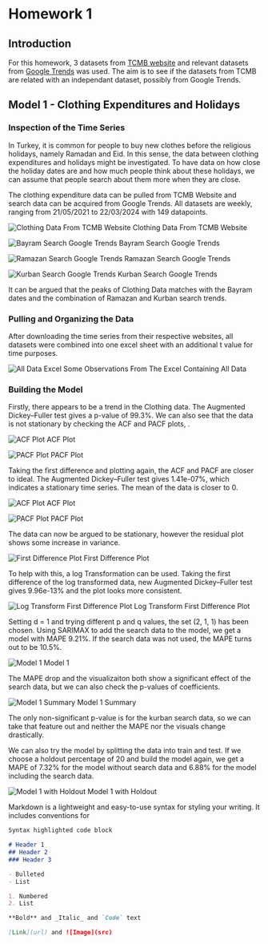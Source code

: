 # Homework 1

## Introduction

For this homework, 3 datasets from [TCMB website](https://evds2.tcmb.gov.tr/) and relevant datasets from [Google Trends](http://trends.google.com/) was used. The aim is to see if the datasets from TCMB are related with an independant dataset, possibly from Google Trends.

## Model 1 - Clothing Expenditures and Holidays

### Inspection of the Time Series

In Turkey, it is common for people to buy new clothes before the religious holidays, namely Ramadan and Eid. In this sense, the data between clothing expenditures and holidays might be investigated. To have data on how close the holiday dates are and how much people think about these holidays, we can assume that people search about them more when they are close.

The clothing expenditure data can be pulled from TCMB Website and search data can be acquired from Google Trends. All datasets are weekly, ranging from 21/05/2021 to 22/03/2024 with 149 datapoints. 

![Clothing Data From TCMB Website](https://raw.githubusercontent.com/BU-IE-360/spring24-EmreCaganKanli/main/homework1/photos/model1/giyim%20data%20plot.jpeg)
Clothing Data From TCMB Website


![Bayram Search Google Trends](https://raw.githubusercontent.com/BU-IE-360/spring24-EmreCaganKanli/main/homework1/photos/model1/bayram%20trend%20plot.png)
Bayram Search Google Trends


![Ramazan Search Google Trends](https://raw.githubusercontent.com/BU-IE-360/spring24-EmreCaganKanli/main/homework1/photos/model1/ramazan%20trend%20plot.png)
Ramazan Search Google Trends


![Kurban Search Google Trends](https://raw.githubusercontent.com/BU-IE-360/spring24-EmreCaganKanli/main/homework1/photos/model1/kurban%20trend%20plot.png)
Kurban Search Google Trends


It can be argued that the peaks of Clothing Data matches with the Bayram dates and the combination of Ramazan and Kurban search trends.

### Pulling and Organizing the Data

After downloading the time series from their respective websites, all datasets were combined into one excel sheet with an additional t value for time purposes.


![All Data Excel](https://raw.githubusercontent.com/BU-IE-360/spring24-EmreCaganKanli/main/homework1/photos/model1/all%20data%20excel.png)
Some Observations From The Excel Containing All Data

### Building the Model

Firstly, there appears to be a trend in the Clothing data. The Augmented Dickey–Fuller test gives a p-value of 99.3%. We can also see that the data is not stationary by checking the ACF and PACF plots, .


![ACF Plot](https://raw.githubusercontent.com/BU-IE-360/spring24-EmreCaganKanli/main/homework1/photos/model1/acf_normal.png)
ACF Plot


![PACF Plot](https://raw.githubusercontent.com/BU-IE-360/spring24-EmreCaganKanli/main/homework1/photos/model1/pacf_normal.png)
PACF Plot


Taking the first difference and plotting again, the ACF and PACF are closer to ideal. The Augmented Dickey–Fuller test gives 1.41e-07%, which indicates a stationary time series. The mean of the data is closer to 0.

![ACF Plot](https://raw.githubusercontent.com/BU-IE-360/spring24-EmreCaganKanli/main/homework1/photos/model1/acf_diff.png)
ACF Plot


![PACF Plot](https://raw.githubusercontent.com/BU-IE-360/spring24-EmreCaganKanli/main/homework1/photos/model1/pacf_diff.png)
PACF Plot


The data can now be argued to be stationary, however the residual plot shows some increase in variance.


![First Difference Plot](https://raw.githubusercontent.com/BU-IE-360/spring24-EmreCaganKanli/main/homework1/photos/model1/y_diff%20plot.png)
First Difference Plot


To help with this, a log Transformation can be used. Taking the first difference of the log transformed data, new Augmented Dickey–Fuller test gives 9.96e-13% and the plot looks more consistent.


![Log Transform First Difference Plot](https://raw.githubusercontent.com/BU-IE-360/spring24-EmreCaganKanli/main/homework1/photos/model1/y_diff_log%20plot.png)
Log Transform First Difference Plot


Setting d = 1 and trying different p and q values, the set (2, 1, 1) has been chosen. Using SARIMAX to add the search data to the model, we get a model with MAPE 9.21%. If the search data was not used, the MAPE turns out to be 10.5%.


![Model 1](https://raw.githubusercontent.com/BU-IE-360/spring24-EmreCaganKanli/main/homework1/photos/model1/model%201.png)
Model 1


The MAPE drop and the visualizaiton both show a significant effect of the search data, but we can also check the p-values of coefficients.


![Model 1 Summary](https://raw.githubusercontent.com/BU-IE-360/spring24-EmreCaganKanli/main/homework1/photos/model1/model%20summary.png)
Model 1 Summary


The only non-significant p-value is for the kurban search data, so we can take that feature out and neither the MAPE nor the visuals change drastically. 

We can also try the model by splitting the data into train and test. If we choose a holdout percentage of 20 and build the model again, we get a MAPE of 7.32% for the model without search data and 6.88% for the model including the search data.


![Model 1 with Holdout](https://raw.githubusercontent.com/BU-IE-360/spring24-EmreCaganKanli/main/homework1/photos/model1/model%20summary.png)
Model 1 with Holdout






Markdown is a lightweight and easy-to-use syntax for styling your writing. It includes conventions for

```markdown
Syntax highlighted code block

# Header 1
## Header 2
### Header 3

- Bulleted
- List

1. Numbered
2. List

**Bold** and _Italic_ and `Code` text

[Link](url) and ![Image](src)
```
